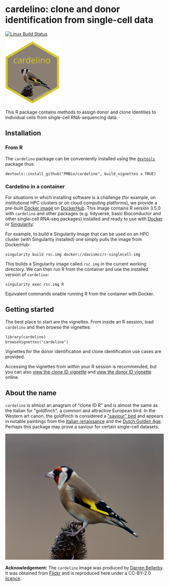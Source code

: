 # cardelino: clone and donor identification from single-cell data 

[![Linux Build Status](https://travis-ci.org/PMBio/cardelino.svg?branch=master)](https://travis-ci.org/PMBio/cardelino)

<img src=inst/cardelino_sticker.png height="200">

This R package contains methods to assign donor and clone identities to 
individual cells from single-cell RNA-sequencing data.

## Installation

### From R

The `cardelino` package can be conveniently installed using the 
[`devtools`](https://www.rstudio.com/products/rpackages/devtools/) package thus:

```{R}
devtools::install_github("PMBio/cardelino", build_vignettes = TRUE)
```

### Cardelino in a container

For situations in which installing software is a challenge (for example, on 
institutional HPC clusters or on cloud computing platforms), we provide a 
pre-built [Docker image](https://hub.docker.com/r/davismcc/r-singlecell-img) on
[DockerHub](https://hub.docker.com/). This image contains R version 3.5.0 with 
`cardelino` and other packages (e.g. tidyverse, basic Bioconductor and other
single-cell RNA-seq packages) installed and ready to use with 
[Docker](https://www.docker.com/) or [Singularity](https://www.sylabs.io/).

For example, to build a Singularity image that can be used on an HPC cluster
(with Singularity installed) one simply pulls the image from DockerHub:

```{bash}
singularity build rsc.img docker://davismcc/r-singlecell-img
```

This builds a Singularity image called `rsc.img` in the current working 
directory. We can then run R from the container and use the installed version
of `cardelino`:

```{bash}
singularity exec rsc.img R
```

Equivalent commands enable running R from the container with Docker.

## Getting started

The best place to start are the vignettes. From inside an R session, load 
`cardelino` and then browse the vignettes:

```{r}
library(cardelino)
browseVignettes("cardelino")
```

Vignettes for the donor identification and clone identification use cases are 
provided. 

Accessing the vignettes from within your R session is recommended, but
you can also [view the clone ID vignette](https://rawgit.com/PMBio/cardelino/master/inst/doc/vignette-cloneid.html) 
and [view the donor ID vignette](https://rawgit.com/PMBio/cardelino/master/inst/doc/vignette-donorid.html) online.



## About the name

`cardelino` is almost an anagram of "clone ID R" and is almost the same as the 
Italian for "goldfinch", a common and attractive European bird. In the Western 
art canon, the goldfinch is considered a 
["saviour" bird](https://en.wikipedia.org/wiki/European_goldfinch) and appears 
in notable paintings from the 
[Italian renaissance](https://en.wikipedia.org/wiki/Madonna_del_cardellino) and 
the [Dutch Golden Age](https://en.wikipedia.org/wiki/The_Goldfinch_(painting)). 
Perhaps this package may prove a saviour for certain single-cell datasets.

<img src=inst/cardelino_med.jpg height="400">

**Acknowledgement:**
The `cardelino` image was produced by [Darren Bellerby](https://www.flickr.com/photos/world-birds/). It was obtained from
[Flickr](https://www.flickr.com/photos/world-birds/18740373165/in/photolist-uy2j3a-uxAdib-aLcHGB-9BjDvc-YkgQg7-QN9Tr1-BVjkHh-8oWiKC-WFkDcS-nhZzXt-Y4zM2h-zULNgX-7uZCFT-f5ghc4-Ugx9pj-UJ5tog-7v4rVy-7wsLpm-bru3Ha-JnmcUQ-frkUqa-bohcgU-KAB14-dieCGY-FJ6n6A-GHJ5UK-X2qjGh-8cAjtw-FshfBi-8cwZst-qEMHSX-dTtAUs-EtqKxo-oZdJB3-8cx1Tn-D1jHjU-PWzWY2-brtKfH-ch2tvW-qEFKTd-wVmxsG-oYZbhP-Aa5cBB-h6aQf6-9Bny23-ayfnFS-dgG2Kn-QUyKgf-bBc31B-cVik3)
and is reproduced here under a CC-BY-2.0
[licence](https://creativecommons.org/licenses/by/2.0/legalcode).


